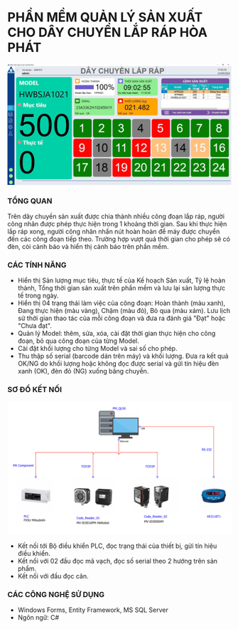 # PHẦN MỀM QUẢN LÝ SẢN XUẤT CHO DÂY CHUYỀN LẮP RÁP HÒA PHÁT
![Hoa phat production management](/assets/dashboard.jpg)
### TỔNG QUAN
Trên dây chuyền sản xuất được chia thành nhiều công đoạn lắp ráp, người công nhân được phép thực hiện trong 1 khoảng thời gian. Sau khi thực hiện lắp ráp xong, người công nhân nhấn nút hoàn hoàn để máy được chuyển đến các công đoạn tiếp theo. Trường hợp vượt quá thời gian cho phép sẽ có đèn, còi cảnh báo và hiển thị cảnh báo trên phần mềm.
### CÁC TÍNH NĂNG
- Hiển thị Sản lượng mục tiêu, thực tế của Kế hoạch Sản xuất, Tỷ lệ hoàn thành, Tổng thời gian sản xuất trên phần mềm và lưu lại sản lượng thực tế trong ngày.
- Hiển thị 04 trạng thái làm việc của công đoạn: Hoàn thành (màu xanh), Đang thực hiện (màu vàng), Chậm (màu đỏ), Bỏ qua (màu xám). Lưu lịch sử thời gian thao tác của mỗi công đoạn và đưa ra đánh giá "Đạt" hoặc "Chưa đạt".
- Quản lý Model: thêm, sửa, xóa, cài đặt thời gian thực hiện cho công đoạn, bỏ qua công đoạn của từng Model.
- Cài đặt khối lượng cho từng Model và sai số cho phép.
- Thu thập số serial (barcode dán trên máy) và khối lượng. Đưa ra kết quả OK/NG do khối lượng hoặc không đọc được serial và gửi tín hiệu đèn xanh (OK), đèn đỏ (NG) xuống băng chuyền.

### SƠ ĐỒ KẾT NỐI
![Hoa phat production management](/assets/hoaphat_diagram.PNG)
- Kết nối tới Bộ điều khiển PLC, đọc trạng thái của thiết bị, gửi tín hiệu điều khiển.
- Kết nối với 02 đầu đọc mã vạch, đọc số serial theo 2 hướng trên sản phẩm.
- Kết nối với đầu đọc cân.
### CÁC CÔNG NGHỆ SỬ DỤNG
- Windows Forms, Entity Framework, MS SQL Server
- Ngôn ngữ: C#
